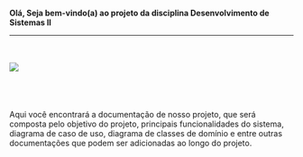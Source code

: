 ******Olá, Seja bem-vindo(a) ao projeto da disciplina Desenvolvimento de Sistemas II******

***
<br><br>
![](http://3.bp.blogspot.com/-KAloDr_pweo/U8WqdclWV6I/AAAAAAAAAhE/VOxm5JIkPvw/s1600/ecommerce_banner.png)
<br><br><br><br><br>
Aqui você encontrará a documentação de nosso projeto, que será composta pelo objetivo do projeto, principais funcionalidades do sistema, diagrama de caso de uso, diagrama de classes de domínio e entre outras documentações que podem ser adicionadas ao longo do projeto.

